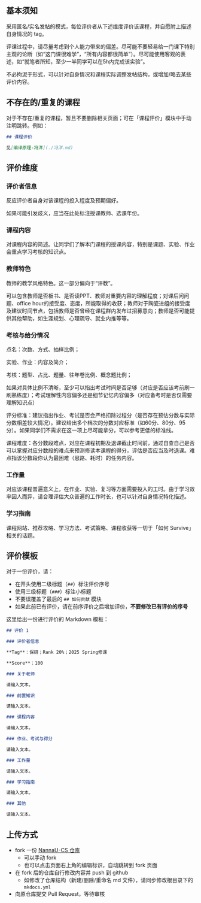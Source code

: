 ## 基本须知

采用匿名/实名发帖的模式，每位评价者从下述维度评价该课程，并自愿附上描述自身情况的 tag。

评课过程中，请尽量考虑到个人能力带来的偏差。尽可能不要轻易给一门课下特别主观的论断（如“这门课很难学”，“所有内容都很简单”）。尽可能使用客观的表述，如“就笔者所知，至少一半同学可以在5h内完成该实验”。

不必拘泥于形式，可以针对自身情况和课程实际调整发帖结构，或增加/略去某些评价内容。

## 不存在的/重复的课程

对于不存在/重复的课程，暂且不要删除相关页面；可在「课程评价」模块中手动注明跳转。例如：

```md
## 课程评价

见[编译原理-冯洋](./冯洋.md)
```

## 评价维度

### 评价者信息

反应评价者自身对该课程的投入程度及预期偏好。

如果可能引发歧义，应当在此处标注授课教师、选课年份。

### 课程内容

对课程内容的简述。让同学们了解本门课程的授课内容，特别是课题、实验、作业会重点学习考核的知识点。

### 教师特色

教师的教学风格特色。这一部分偏向于“评教”。

可以包含教师是否板书、是否读PPT、教师对重要内容的理解程度；对课后问问题、office hour的接受度、态度，所能取得的收获；教师对于陶瓷进组的接受度及建议时间节点，包括教师是否曾经在课程群内发布过招募意向；教师是否可能提供其他帮助，如生涯规划、心理疏导、就业内推等等。

### 考核与给分情况

点名：次数、方式、抽样比例；

实验、作业：内容及简介；

考核：题型、占比、题量、往年卷比例、概念题比例；

如果对具体比例不清晰，至少可以指出考试时间是否足够（对应是否应该考前刷一刷熟练度）；考试理解性内容偏多还是细节记忆内容偏多（对应备考时是否仅需要理解知识点）

评分标准：建议指出作业、考试是否会严格扣除过程分（是否存在预估分数与实际分数相差较大情况）。建议给出多个档次的分数对应标准（如60分、80分、95分）。如果同学们不需求在这一项上尽可能拿分，可以参考更低的标准线。

课程难度：各分数段难点，对应在课程初期及退课截止时间前，通过自查自己是否可以掌握对应分数段的难点来预测修读本课程的得分，评估是否应当及时退课。难点指该分数段你认为最困难（思路、耗时）的任务内容。

### 工作量

对应该课程普遍意义上，在作业、实验、复习等方面需要投入的工时。由于学习效率因人而异，请合理评估大众普遍的工作时长，也可以针对自身情况特化描述。

### 学习指南

课程网站、推荐攻略、学习方法、考试策略、课程收获等一切于「如何 Survive」相关的话题。

## 评价模板

对于一份评价，请：

- 在开头使用二级标题（`##`）标注评价序号
- 使用三级标题（`###`）标注小标题
- 不要误覆盖了最后的 `## 如何贡献` 模块
- 如果此前已有评价，请在前序评价之后增加评价，**不要修改已有评价的序号**

这里给出一份进行评价的 Markdown 模板：

```md
## 评价 1

### 评价者信息

**Tag**：保研；Rank 20%；2025 Spring修课

**Score**：100

### 关于老师

请输入文本。

### 前置知识

请输入文本。

### 课程内容

请输入文本。

### 作业、考试与得分

请输入文本。

### 工作量

请输入文本。

### 学习指南

请输入文本。

### 其他

请输入文本。
```

## 上传方式

- fork 一份 [NannaU-CS 仓库](https://github.com/NannaU-CS/NannaU-CS.github.io)
  - 可以手动 fork
  - 也可以点击页面右上角的编辑标识，自动跳转到 fork 页面
- 在 fork 后的仓库自行修改内容并 push 到 github
  - 如修改了仓库结构（新建/删除/重命名 md 文件），请同步修改根目录下的 `mkdocs.yml`
- 向原仓库提交 Pull Request，等待审核